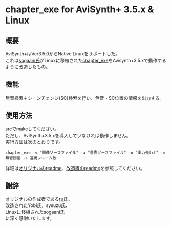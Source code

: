 # chapter_exe for AviSynth+ 3.5.x & Linux
## 概要
AviSynth+はVer3.5.0からNative Linuxをサポートした。  
これは[sogaani氏][1]がLinuxに移植された[chapter_exe][2]をAvisynth+3.5.xで動作するように改造したもの。

[1]:https://github.com/sogaani
[2]:https://github.com/sogaani/JoinLogoScp/tree/master/chapter_exe

## 機能
無音検索＋シーンチェンジ(SC)検索を行い、無音・SC位置の情報を出力する。

## 使用方法
srcでmakeしてください。  
ただし、AviSynth+3.5.xを導入していなければ動作しません。  
実行方法は次のとおりです。
````
chapter_exe -v "画像ソースファイル" -a "音声ソースファイル" -o "出力先txt" -m 無音閾値 -s 連続フレーム数
````
詳細は[オリジナルのreadme][3]、[改造版のreadme][4]を参照してください。

[3]:https://github.com/tobitti0/chapter_exe/blob/master/chapter_exe%E8%AA%AD%E3%82%93%E3%81%A7%E3%81%AD.txt
[4]:https://github.com/tobitti0/chapter_exe/blob/master/%E6%94%B9%E9%80%A0%E7%89%88_%E8%AA%AD%E3%82%93%E3%81%A7%E3%81%AD.txt

## 謝辞
オリジナルの作成者である[ru氏][5]、  
改造されたYobi氏、sysuzu氏、  
Linuxに移植されたsogaani氏  
に深く感謝いたします。

[5]:https://github.com/rutice
